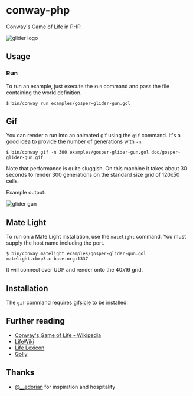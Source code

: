# conway-php

Conway's Game of Life in PHP.

![glider logo](doc/glider-logo.png)

## Usage

### Run

To run an example, just execute the `run` command and pass the file containing
the world definition.

    $ bin/conway run examples/gosper-glider-gun.gol

## Gif

You can render a run into an animated gif using the `gif` command. It's a good
idea to provide the number of generations with `-n`.

    $ bin/conway gif -n 300 examples/gosper-glider-gun.gol doc/gosper-glider-gun.gif

Note that performance is quite sluggish. On this machine it takes about 30
seconds to render 300 generations on the standard size grid of 120x50 cells.

Example output:

![glider gun](doc/gosper-glider-gun.gif)

## Mate Light

To run on a Mate Light installation, use the `matelight` command. You must supply the host name including the port.

	$ bin/conway matelight examples/gosper-glider-gun.gol matelight.cbrp3.c-base.org:1337

It will connect over UDP and render onto the 40x16 grid.

## Installation

The `gif` command requires [gifsicle](http://www.lcdf.org/gifsicle/) to be
installed.

## Further reading

* [Conway's Game of Life - Wikipedia](http://en.wikipedia.org/wiki/Conway%27s_Game_of_Life)
* [LifeWiki](http://www.conwaylife.com/wiki/Main_Page)
* [Life Lexicon](http://www.argentum.freeserve.co.uk/lex.htm)
* [Golly](http://golly.sourceforge.net/)

## Thanks

* [@__edorian](https://twitter.com/__edorian) for inspiration and hospitality
